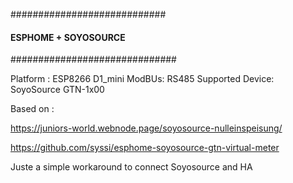 ############################
#### ESPHOME + SOYOSOURCE 
##############################

Platform : ESP8266 D1_mini
ModBUs: RS485
Supported Device: SoyoSource GTN-1x00

Based on : 

https://juniors-world.webnode.page/soyosource-nulleinspeisung/

https://github.com/syssi/esphome-soyosource-gtn-virtual-meter  

Juste a simple workaround to connect Soyosource and HA
